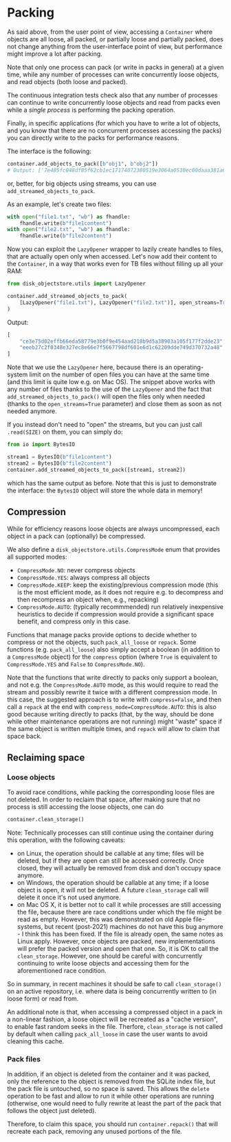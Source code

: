 # Packing

As said above, from the user point of view, accessing a `Container` where objects are all loose, all packed, or partially loose and partially packed, does not change anything from the user-interface point of view, but performance might improve a lot after packing.

Note that only one process can pack (or write in packs in general) at a given time, while any number of
processes can write concurrently loose objects, and read objects (both loose and packed).

The continuous integration tests check also that any number of processes can continue to write concurrently loose objects and read from packs even while a *single process* is performing the packing operation.

Finally, in specific applications (for which you have to write a lot of objects, and you know that there
are no concurrent processes accessing the packs) you can directly write to the packs for performance reasons.

The interface is the following:

```python
container.add_objects_to_pack([b"obj1", b"obj2"])
# Output: ['7e485fc048df85f62cb1ec17174072380519e3064a0510ec00daaa381a680942', '71d00f404e92546cba0e69b27b13394af4592e4da22bf24c58a95ec3f4f45584']
```

or, better, for big objects using streams, you can use `add_streamed_objects_to_pack`.

As an example, let's create two files:

```python
with open("file1.txt", "wb") as fhandle:
    fhandle.write(b"file1content")
with open("file2.txt", "wb") as fhandle:
    fhandle.write(b"file2content")
```

Now you can exploit the `LazyOpener` wrapper to lazily create handles to files, that are actually open only when accessed.
Let's now add their content to the `Container`, in a way that works even for TB files without filling up all your RAM:

```python
from disk_objectstore.utils import LazyOpener

container.add_streamed_objects_to_pack(
    [LazyOpener("file1.txt"), LazyOpener("file2.txt")], open_streams=True
)
```

Output:

```python
[
    "ce3e75d02effb66eda58779e3b0f9e454aad218b9d5a38903a105f177f2dde23",
    "eeeb27c2f0348e327ec8e66e7f5667798df601e6d1c62209dde749d370732a48",
]
```

Note that we use the `LazyOpener` here, because there is an operating-system limit on the number of
open files you can have at the same time (and this limit is quite low e.g. on Mac OS). The snippet above works with any number of files thanks to the use of the `LazyOpener` and the fact that `add_streamed_objects_to_pack()` will open the files only when needed (thanks to the `open_streams=True` parameter) and close them as soon as not needed anymore.

If you instead don't need to "open" the streams, but you can just call `.read(SIZE)` on them,
you can simply do:

```python
from io import BytesIO

stream1 = BytesIO(b"file1content")
stream2 = BytesIO(b"file2content")
container.add_streamed_objects_to_pack([stream1, stream2])
```

which has the same output as before.
Note that this is just to demonstrate the interface: the `BytesIO` object will store the whole data in memory!

## Compression
While for efficiency reasons loose objects are always uncompressed, each object in a pack can (optionally) be
compressed.

We also define a `disk_objectstore.utils.CompressMode` enum that provides all supported modes:

- `CompressMode.NO`: never compress objects
- `CompressMode.YES`: always compress all objects
- `CompressMode.KEEP`: keep the existing/previous compression mode (this is the most efficient mode, as
  it does not require e.g. to decompress and then recompress an object when, e.g., repacking)
- `CompressMode.AUTO`: (typically recommmended) run relatively inexpensive heuristics to decide if compression
  would provide a significant space benefit, and compress only in this case.

Functions that manage packs provide options to decide whether to compress or not the objects, such `pack_all_loose` or
`repack`.
Some functions (e.g. `pack_all_loose`) also simply accept a boolean (in addition to a `CompressMode` object) for the
`compress` option (where `True` is equivalent to `CompressMode.YES` and `False` to `CompressMode.NO`).

Note that the functions that write directly to packs only support a boolean, and not e.g. the `CompressMode.AUTO` mode,
as this would require to read the stream and possibly rewrite it twice with a different compression mode.
In this case, the suggested approach is to write with `compress=False`, and then call a `repack` at the end with
`compress_mode=CompressMode.AUTO`: this is also good because writing directly to packs (that, by the way, should be
done while other maintenance operations are not running) might "waste" space if the same object is written multiple
times, and `repack` will allow to claim that space back.

## Reclaiming space

### Loose objects
To avoid race conditions, while packing the corresponding loose files are not deleted.
In order to reclaim that space, after making sure that no process is still accessing the loose objects, one can do

```python
container.clean_storage()
```

Note: Technically processes can still continue using the container during this operation, with the following caveats:

- on Linux, the operation should be callable at any time; files will be deleted, but if they are open can still be
  accessed correctly. Once closed, they will actually be removed from disk and don't occupy space anymore.
- on Windows, the operation should be callable at any time; if a loose object is open, it will not be deleted.
  A future `clean_storage` call will delete it once it's not used anymore.
- on Mac OS X, it is better not to call it while processes are still accessing the file, because there are race
  conditions under which the file might be read as empty. However, this was demonstrated on old Apple file-systems,
  but recent (post-2021) machines do not have this bug anymore - I think this has been fixed.
  If the file is already open, the same notes as Linux apply.
  However, once objects are packed, new implementations will prefer the packed version and open that one. So, it is
  OK to call the `clean_storage`. However, one should be careful with concurrently continuing to write loose objects and
  accessing them for the aforementioned race condition.

So in summary, in recent machines it should be safe to call `clean_storage()` on an active repository, i.e. where
data is being concurrently written to (in loose form) or read from.

An additional note is that, when accessing a compressed object in a pack in a non-linear fashion, a loose object
will be recreated as a "cache version", to enable fast random seeks in the file. Therfore, `clean_storage` is not called
by default when calling `pack_all_loose` in case the user wants to avoid cleaning this cache.

### Pack files
In addition, if an object is deleted from the container and it was packed, only the reference to the object is removed
from the SQLite index file, but the pack file is untouched, so no space is saved.
This allows the `delete` operation to be fast and allow to run it while other operations are running (otherwise, one
would need to fully rewrite at least the part of the pack that follows the object just deleted).

Therefore, to claim this space, you should run `container.repack()` that will recreate each pack, removing any unused
portions of the file.
